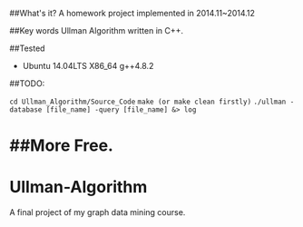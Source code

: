 ##What's it?
A homework project implemented in 2014.11~2014.12

##Key words
Ullman Algorithm written in C++. 

##Tested
- Ubuntu 14.04LTS X86_64 g++4.8.2

##TODO:

`cd Ullman_Algorithm/Source_Code`
`make (or make clean firstly)`
`./ullman -database [file_name] -query [file_name] &> log`


##More
Free.
=======
# Ullman-Algorithm
A final project  of my graph data mining course.
